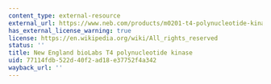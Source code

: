 ```yaml
---
content_type: external-resource
external_url: https://www.neb.com/products/m0201-t4-polynucleotide-kinase#Product%20Information
has_external_license_warning: true
license: https://en.wikipedia.org/wiki/All_rights_reserved
status: ''
title: New England bioLabs T4 polynucleotide kinase
uid: 77114fdb-522d-40f2-ad18-e37752f4a342
wayback_url: ''
---
```

